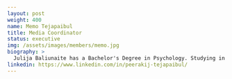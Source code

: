 ```yaml
---
layout: post
weight: 400
name: Memo Tejapaibul
title: Media Coordinator
status: executive
img: /assets/images/members/memo.jpg
biography: >
  Julija Baliunaite has a Bachelor's Degree in Psychology. Studying in Lithuania and in Spain, volunteering with kids and also in students' organizations helped her to develop strong communication skills. Internship in organizational psychology and working in a marketing department of Students' representation organization helped her to develop strong public relations and marketing skills. Julija is fascinated about empowering her knowledge in a field of technologies and entrepreneurship. 
linkedin: https://www.linkedin.com/in/peerakij-tejapaibul/
---
```

